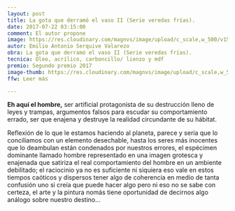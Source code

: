 ```yaml
---
layout: post
title: La gota que derramó el vaso II (Serie veredas frías).
date: 2017-07-22 03:15:00
comment: El autor propone
image: https://res.cloudinary.com/magnvs/image/upload/c_scale,w_500/v1500797750/03-la_gota_que_derramo_el_vaso_a0tmnk.jpg
autor: Emilio Antonio Serquive Valarezo
obra: La gota que derramó el vaso II (Serie veredas frías).
tecnica: Óleo, acrílico, carboncillo/ lienzo y mdf
premio: Segundo premio 2017
image-thumb: https://res.cloudinary.com/magnvs/image/upload/c_scale,w_500/v1500797750/03-la_gota_que_derramo_el_vaso_a0tmnk.jpg
ffw: Leer más

---
```


<p><strong>Eh aquí el hombre,</strong> ser artificial protagonista de su destrucción lleno de leyes y trampas, argumentos falsos para escudar su comportamiento errado, ser que enajena y destruye la realidad circundante de su hábitat.</p>

 Reflexión de lo que le estamos haciendo al planeta, parece y sería que lo conciliamos con un elemento desechable, hasta los seres más inocentes que lo deambulan están condenados por nuestros errores, el espécimen dominante llamado hombre representado en una imagen grotesca y enajenada que satiriza el real comportamiento del hombre en un ambiente debilitado; el raciocinio ya no es suficiente ni siquiera eso vale en estos tiempos caóticos y dispersos tener algo de coherencia en medio de tanta confusión uno si creía que puede hacer algo pero ni eso no se sabe con certeza, el arte y la pintura nomás tiene oportunidad de decirnos algo análogo sobre nuestro destino…
